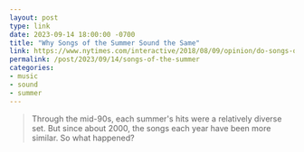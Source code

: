 ```yaml
---
layout: post
type: link
date: 2023-09-14 18:00:00 -0700
title: "Why Songs of the Summer Sound the Same"
link: https://www.nytimes.com/interactive/2018/08/09/opinion/do-songs-of-the-summer-sound-the-same.html
permalink: /post/2023/09/14/songs-of-the-summer
categories: 
- music
- sound
- summer
---
```

<blockquote>Through the mid-90s, each summer's hits were a relatively diverse set. But since about 2000, the songs each year have been more similar. So what happened?</blockquote>